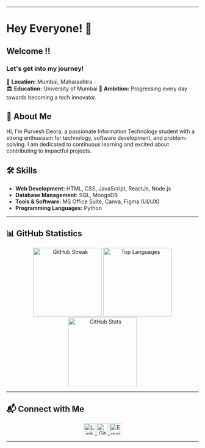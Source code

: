 
---

# Hey Everyone! 🌙

## Welcome !!

### Let's get into my journey!

📍 **Location:** Mumbai, Maharashtra -  
🏛️ **Education:**  University of Mumbai
🚀 **Ambition:** Progressing every day towards becoming a tech innovator.


## 🚀 About Me

Hi, I'm Purvesh Deora, a passionate Information Technology student with a strong enthusiasm for technology, software development, and problem-solving. I am dedicated to continuous learning and excited about contributing to impactful projects.

## 🛠️ Skills

- **Web Development:** HTML, CSS, JavaScript, ReactJs, Node.js
- **Database Management:** SQL, MongoDB
- **Tools & Software:** MS Office Suite, Canva, Figma (UI/UX)
- **Programming Languages:** Python
---

## 📊 GitHub Statistics

<p align="center">
  <img alt="GitHub Streak" height="180px" src="https://github-readme-streak-stats.herokuapp.com/?user=purveshdeora70&theme=radical">
  <img alt="Top Languages" height="180px" src="https://github-readme-stats-eight-theta.vercel.app/api/top-langs/?username=purveshdeora70&theme=radical&layout=compact&exclude_lang=java+r">
  <img alt="GitHub Stats" height="180px" src="https://github-readme-stats.vercel.app/api?username=purveshdeora70&count_private=true&theme=radical&show_icons=true">
</p>

---

## 📬 Connect with Me

<p align="center">
  <a href="https://www.linkedin.com/in/purvesh-deora-70/">
    <img alt="LinkedIn" src="https://img.shields.io/badge/LinkedIn-0077B5?style=flat&logo=linkedin&logoColor=white" height="30">
  </a>
  <a href="https://github.com/purveshdeora70">
    <img alt="GitHub" src="https://img.shields.io/badge/GitHub-181717?style=flat&logo=github&logoColor=white" height="30">
  </a>
<!--   <a href="https://peerlist.io/yashasvii">
    <img alt="Peerlist" src="https://img.shields.io/badge/Peerlist-000000?style=flat&logo=peerlist&logoColor=white" height="30">
  </a> -->
   <a href="mailto:purveshdeora70@gmail.com">
    <img alt="Email" src="https://img.shields.io/badge/Email-D14836?style=flat&logo=gmail&logoColor=white" height="30">
  </a>
<!--   <a href="https://twitter.com/yashasviig">
    <img alt="Twitter" src="https://img.shields.io/badge/Twitter-1DA1F2?style=flat&logo=twitter&logoColor=white" height="30">
  </a> -->
</p>

---
